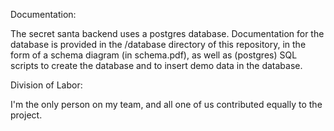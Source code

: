Documentation:

The secret santa backend uses a postgres database. Documentation for the database
is provided in the /database directory of this repository, in the form of a
schema diagram (in schema.pdf), as well as (postgres) SQL scripts to create the
database and to insert demo data in the database.

Division of Labor:

I'm the only person on my team, and all one of us contributed equally to the project.
